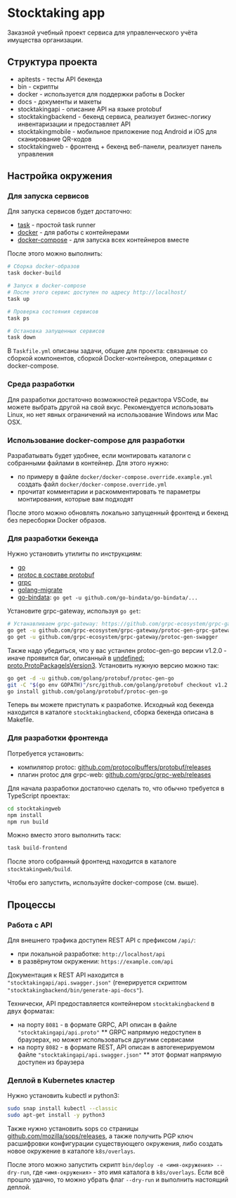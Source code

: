 # Stocktaking app

Заказной учебный проект сервиса для управленческого учёта имущества организации.

## Структура проекта

* apitests - тесты API бекенда
* bin - скрипты
* docker - используется для поддержки работы в Docker
* docs - документы и макеты
* stocktakingapi - описание API на языке protobuf
* stocktakingbackend - бекенд сервиса, реализует бизнес-логику инвентаризации и предоставляет API
* stocktakingmobile - мобильное приложение под Android и iOS для сканирование QR-кодов
* stocktakingweb - фронтенд + бекенд веб-панели, реализует панель управления

## Настройка окружения

### Для запуска сервисов

Для запуска сервисов будет достаточно:

* [task](https://taskfile.org/#/installation) - простой task runner
* [docker](https://docs.docker.com/install) - для работы с контейнерами
* [docker-compose](https://docs.docker.com/compose/install/) - для запуска всех контейнеров вместе

После этого можно выполнить:

```bash
# Сборка docker-образов
task docker-build

# Запуск в docker-compose
# После этого сервис доступен по адресу http://localhost/
task up

# Проверка состояния сервисов
task ps

# Остановка запущенных сервисов
task down
```

В `Taskfile.yml` описаны задачи, общие для проекта: связанные со сборкой компонентов, сборкой Docker-контейнеров, операциями с docker-compose.

### Среда разработки

Для разработки достаточно возможностей редактора VSCode, вы можете выбрать другой на свой вкус. Рекомендуется использовать Linux, но нет явных ограничений на использование Windows или Mac OSX.

### Использование docker-compose для разработки

Разрабатывать будет удобнее, если монтировать каталоги с собранными файлами в контейнер. Для этого нужно:

* по примеру в файле `docker/docker-compose.override.example.yml` создать файл `docker/docker-compose.override.yml`
* прочитат комментарии и раскомментировать те параметры монтирования, которые вам подходят

После этого можно обновлять локально запущенный фронтенд и бекенд без пересборки Docker образов.

### Для разработки бекенда

Нужно установить утилиты по инструкциям:

* [go](https://github.com/golang/go/wiki/Ubuntu)
* [protoc в составе protobuf](https://github.com/protocolbuffers/protobuf/releases)
* [grpc](https://grpc.io/docs/quickstart/go.html)
* [golang-migrate](https://github.com/golang-migrate/migrate)
* [go-bindata](https://github.com/jteeuwen/go-bindata): `go get -u github.com/go-bindata/go-bindata/...`

Установите grpc-gateway, используя `go get`:

```bash
# Устанавливаем grpc-gateway: https://github.com/grpc-ecosystem/grpc-gateway
go get -u github.com/grpc-ecosystem/grpc-gateway/protoc-gen-grpc-gateway
go get -u github.com/grpc-ecosystem/grpc-gateway/protoc-gen-swagger
```

Также надо убедиться, что у вас устанлен protoc-gen-go версии v1.2.0 - иначе проявится баг, описанный в [undefined: proto.ProtoPackageIsVersion3](https://stackoverflow.com/questions/53952723/undefined-proto-protopackageisversion3). Установить нужную версию можно так:

```bash
go get -d -u github.com/golang/protobuf/protoc-gen-go
git -C "$(go env GOPATH)"/src/github.com/golang/protobuf checkout v1.2.0
go install github.com/golang/protobuf/protoc-gen-go
```

Теперь вы можете приступать к разработке. Исходный код бекенда находится в каталоге `stocktakingbackend`, сборка бекенда описана в Makefile.

### Для разработки фронтенда

Потребуется установить:

* компилятор protoc: [github.com/protocolbuffers/protobuf/releases](https://github.com/protocolbuffers/protobuf/releases)
* плагин protoc для grpc-web: [github.com/grpc/grpc-web/releases](https://github.com/grpc/grpc-web/releases)

Для начала разработки достаточно сделать то, что обычно требуется в TypeScript проектах:

```bash
cd stocktakingweb
npm install
npm run build
```

Можно вместо этого выполнить таск:

```bash
task build-frontend
```

После этого собранный фронтенд находится в каталоге `stocktakingweb/build`.

Чтобы его запустить, используйте docker-compose (см. выше).

## Процессы

### Работа с API

Для внешнего трафика доступен REST API с префиксом `/api/`:

* при локальной разработке: `http://localhost/api`
* в развёрнутом окружении: `https://example.com/api`

Документация к REST API находится в `"stocktakingapi/api.swagger.json"` (генерируется скриптом `"stocktakingbackend/bin/generate-api-docs"`).

Технически, API предоставляется контейнером `stocktakingbackend` в двух форматах:

* на порту `8081` - в формате GRPC, API описан в файле `"stocktakingapi/api.proto"`
** GRPC напрямую недоступен в браузерах, но может использоваться другими сервисами
* на порту `8082` - в формате REST, API описан в автогенерируемом файле `"stocktakingapi/api.swagger.json"`
** этот формат напрямую доступен из браузера

### Деплой в Kubernetes кластер

Нужно установить kubectl и python3:

```bash
sudo snap install kubectl --classic
sudo apt-get install -y python3
```

Также нужно установить sops со страницы [github.com/mozilla/sops/releases](https://github.com/mozilla/sops/releases), а также получить PGP ключ расшифровки конфигурации существующего окружения, либо создать новое окружение в каталоге `k8s/overlays`.

После этого можно запустить скрипт `bin/deploy -e <имя-окружения> --dry-run`, где `<имя-окружения>` - это имя каталога в `k8s/overlays`. Если всё прошло удачно, то можно убрать флаг `--dry-run` и выполнить настоящий деплой.
